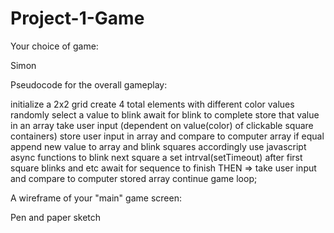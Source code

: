 # Project-1-Game

Your choice of game:

Simon


Pseudocode for the overall gameplay:

initialize a 2x2 grid
create 4 total elements with different color values
randomly select a value to blink
await for blink to complete
store that value in an array
take user input (dependent on value(color) of clickable square containers)
store user input in array and compare to computer array
if equal append new value to array and blink squares accordingly
use javascript async functions to blink next square a set intrval(setTimeout) after first square blinks and etc
await for sequence to finish THEN =>
take user input and compare to computer stored array
continue game loop;


A wireframe of your "main" game screen:

Pen and paper sketch










